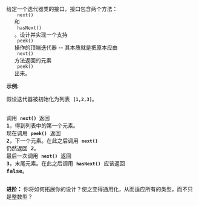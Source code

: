 <html>
 <body>
  <p>
   给定一个迭代器类的接口，接口包含两个方法：
   <code>
    next()
   </code>
   和
   <code>
    hasNext()
   </code>
   。设计并实现一个支持
   <code>
    peek()
   </code>
   操作的顶端迭代器 -- 其本质就是把原本应由
   <code>
    next()
   </code>
   方法返回的元素
   <code>
    peek()
   </code>
   出来。
  </p>
  <p>
   <strong>
    示例:
   </strong>
  </p>
  <pre>假设迭代器被初始化为列表 <strong><code>[1,2,3]</code></strong>。

调用 <strong><code>next() </code></strong>返回 <strong>1</strong>，得到列表中的第一个元素。
现在调用 <strong><code>peek()</code></strong> 返回 <strong>2</strong>，下一个元素。在此之后调用 <strong><code>next() </code></strong>仍然返回 <strong>2</strong>。
最后一次调用 <strong><code>next()</code></strong> 返回 <strong>3</strong>，末尾元素。在此之后调用 <strong><code>hasNext()</code></strong> 应该返回 <strong>false</strong>。
</pre>
  <p>
   <strong>
    进阶：
   </strong>
   你将如何拓展你的设计？使之变得通用化，从而适应所有的类型，而不只是整数型？
  </p>
 </body>
</html>